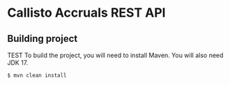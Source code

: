 # Callisto Accruals REST API

## Building project
TEST
To build the project, you will need to install Maven. You will also need JDK 17.

```sh
$ mvn clean install
```